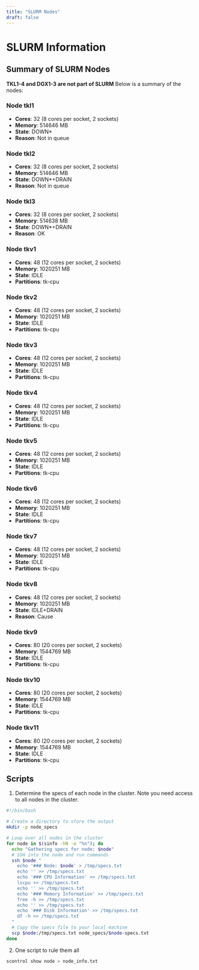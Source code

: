 ```yaml
---
title: "SLURM Nodes"
draft: false
---
```


# SLURM Information

## Summary of SLURM Nodes

**TKL1-4 and DGX1-3 are not part of SLURM**
Below is a summary of the nodes:

### Node tkl1

- **Cores**: 32 (8 cores per socket, 2 sockets)
- **Memory**: 514646 MB
- **State**: DOWN\*
- **Reason**: Not in queue

### Node tkl2

- **Cores**: 32 (8 cores per socket, 2 sockets)
- **Memory**: 514646 MB
- **State**: DOWN\*+DRAIN
- **Reason**: Not in queue

### Node tkl3

- **Cores**: 32 (8 cores per socket, 2 sockets)
- **Memory**: 514638 MB
- **State**: DOWN\*+DRAIN
- **Reason**: OK

### Node tkv1

- **Cores**: 48 (12 cores per socket, 2 sockets)
- **Memory**: 1020251 MB
- **State**: IDLE
- **Partitions**: tk-cpu

### Node tkv2

- **Cores**: 48 (12 cores per socket, 2 sockets)
- **Memory**: 1020251 MB
- **State**: IDLE
- **Partitions**: tk-cpu

### Node tkv3

- **Cores**: 48 (12 cores per socket, 2 sockets)
- **Memory**: 1020251 MB
- **State**: IDLE
- **Partitions**: tk-cpu

### Node tkv4

- **Cores**: 48 (12 cores per socket, 2 sockets)
- **Memory**: 1020251 MB
- **State**: IDLE
- **Partitions**: tk-cpu

### Node tkv5

- **Cores**: 48 (12 cores per socket, 2 sockets)
- **Memory**: 1020251 MB
- **State**: IDLE
- **Partitions**: tk-cpu

### Node tkv6

- **Cores**: 48 (12 cores per socket, 2 sockets)
- **Memory**: 1020251 MB
- **State**: IDLE
- **Partitions**: tk-cpu

### Node tkv7

- **Cores**: 48 (12 cores per socket, 2 sockets)
- **Memory**: 1020251 MB
- **State**: IDLE
- **Partitions**: tk-cpu

### Node tkv8

- **Cores**: 48 (12 cores per socket, 2 sockets)
- **Memory**: 1020251 MB
- **State**: IDLE+DRAIN
- **Reason**: Cause

### Node tkv9

- **Cores**: 80 (20 cores per socket, 2 sockets)
- **Memory**: 1544769 MB
- **State**: IDLE
- **Partitions**: tk-cpu

### Node tkv10

- **Cores**: 80 (20 cores per socket, 2 sockets)
- **Memory**: 1544769 MB
- **State**: IDLE
- **Partitions**: tk-cpu

### Node tkv11

- **Cores**: 80 (20 cores per socket, 2 sockets)
- **Memory**: 1544769 MB
- **State**: IDLE
- **Partitions**: tk-cpu

## Scripts

1. Determine the specs of each node in the cluster. Note you need access to all nodes in the cluster.

```bash
#!/bin/bash

# Create a directory to store the output
mkdir -p node_specs

# Loop over all nodes in the cluster
for node in $(sinfo -hN -o "%n"); do
  echo "Gathering specs for node: $node"
  # SSH into the node and run commands
  ssh $node "
    echo '### Node: $node' > /tmp/specs.txt
    echo '' >> /tmp/specs.txt
    echo '### CPU Information' >> /tmp/specs.txt
    lscpu >> /tmp/specs.txt
    echo '' >> /tmp/specs.txt
    echo '### Memory Information' >> /tmp/specs.txt
    free -h >> /tmp/specs.txt
    echo '' >> /tmp/specs.txt
    echo '### Disk Information' >> /tmp/specs.txt
    df -h >> /tmp/specs.txt
  "
  # Copy the specs file to your local machine
  scp $node:/tmp/specs.txt node_specs/$node-specs.txt
done
```

2. One script to rule them all

```bash
scontrol show node > node_info.txt
```
